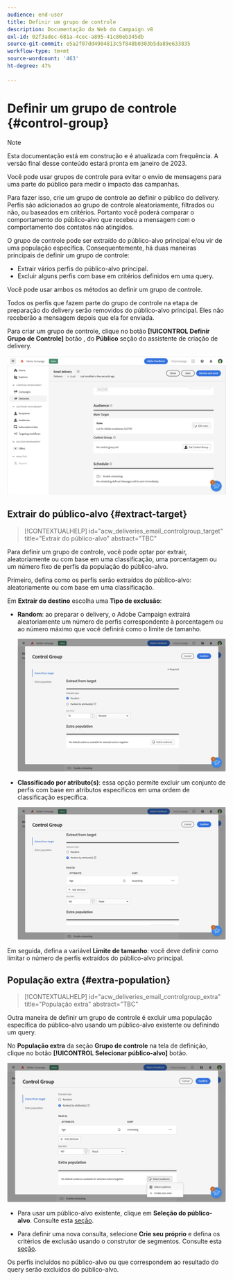 ```yaml
---
audience: end-user
title: Definir um grupo de controle
description: Documentação da Web do Campaign v8
exl-id: 02f3adec-681a-4cec-a895-41c80eb345db
source-git-commit: e5a2f07dd4904813c5f848b0303b5da89e633835
workflow-type: tm+mt
source-wordcount: '463'
ht-degree: 47%

---
```


# Definir um grupo de controle {#control-group}

>[!NOTE]
>
>Esta documentação está em construção e é atualizada com frequência. A versão final desse conteúdo estará pronta em janeiro de 2023.

Você pode usar grupos de controle para evitar o envio de mensagens para uma parte do público para medir o impacto das campanhas.

Para fazer isso, crie um grupo de controle ao definir o público do delivery. Perfis são adicionados ao grupo de controle aleatoriamente, filtrados ou não, ou baseados em critérios. Portanto você poderá comparar o comportamento do público-alvo que recebeu a mensagem com o comportamento dos contatos não atingidos.

O grupo de controle pode ser extraído do público-alvo principal e/ou vir de uma população específica. Consequentemente, há duas maneiras principais de definir um grupo de controle:

* Extrair vários perfis do público-alvo principal.
* Excluir alguns perfis com base em critérios definidos em uma query.

Você pode usar ambos os métodos ao definir um grupo de controle.

Todos os perfis que fazem parte do grupo de controle na etapa de preparação do delivery serão removidos do público-alvo principal. Eles não receberão a mensagem depois que ela for enviada.

Para criar um grupo de controle, clique no botão **[!UICONTROL Definir Grupo de Controle]** botão , do **Público** seção do assistente de criação de delivery.

![](assets/control-group1.png)

## Extrair do público-alvo {#extract-target}

>[!CONTEXTUALHELP]
>id="acw_deliveries_email_controlgroup_target"
>title="Extrair do público-alvo"
>abstract="TBC"

Para definir um grupo de controle, você pode optar por extrair, aleatoriamente ou com base em uma classificação, uma porcentagem ou um número fixo de perfis da população do público-alvo.

Primeiro, defina como os perfis serão extraídos do público-alvo: aleatoriamente ou com base em uma classificação.

Em **Extrair do destino** escolha uma **Tipo de exclusão**:

* **Random**: ao preparar o delivery, o Adobe Campaign extrairá aleatoriamente um número de perfis correspondente à porcentagem ou ao número máximo que você definirá como o limite de tamanho.

   ![](assets/control-group.png)

* **Classificado por atributo(s)**: essa opção permite excluir um conjunto de perfis com base em atributos específicos em uma ordem de classificação específica.

   ![](assets/control-group2.png)

Em seguida, defina a variável **Limite de tamanho**: você deve definir como limitar o número de perfis extraídos do público-alvo principal.

## População extra {#extra-population}

>[!CONTEXTUALHELP]
>id="acw_deliveries_email_controlgroup_extra"
>title="População extra"
>abstract="TBC"

Outra maneira de definir um grupo de controle é excluir uma população específica do público-alvo usando um público-alvo existente ou definindo um query.

No **População extra** da seção **Grupo de controle** na tela de definição, clique no botão **[!UICONTROL Selecionar público-alvo]** botão.

![](assets/control-group3.png)

* Para usar um público-alvo existente, clique em **Seleção do público-alvo**. Consulte esta [seção](add-audience.md).

* Para definir uma nova consulta, selecione **Crie seu próprio** e defina os critérios de exclusão usando o construtor de segmentos. Consulte esta [seção](segment-builder.md).

Os perfis incluídos no público-alvo ou que correspondem ao resultado do query serão excluídos do público-alvo.